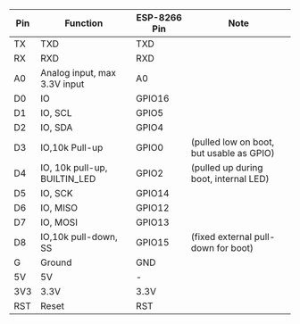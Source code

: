 Pin | Function                        | ESP-8266 Pin | Note
----|---------------------------------|--------------| ----
TX  | TXD                             | TXD          |
RX  | RXD                             | RXD          |
A0  | Analog input, max 3.3V input    | A0           |
D0  | IO                              | GPIO16       |
D1  | IO, SCL                         | GPIO5        |
D2  | IO, SDA                         | GPIO4        |
D3  | IO,10k Pull-up                  | GPIO0        | (pulled low on boot, but usable as GPIO)
D4  | IO, 10k pull-up, BUILTIN_LED    | GPIO2        | (pulled up during boot, internal LED)
D5  | IO, SCK                         | GPIO14       |
D6  | IO, MISO                        | GPIO12       |
D7  | IO, MOSI                        | GPIO13       |
D8  | IO,10k pull-down, SS            | GPIO15       | (fixed external pull-down for boot)
G   | Ground                          | GND          |
5V  | 5V                              | -            |
3V3 | 3.3V                            | 3.3V         |
RST | Reset                           | RST          |